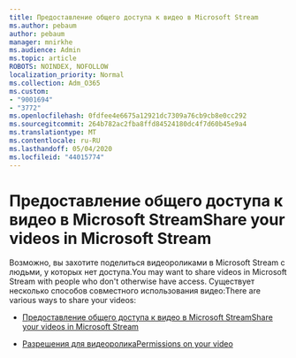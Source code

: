 ```yaml
---
title: Предоставление общего доступа к видео в Microsoft Stream
ms.author: pebaum
author: pebaum
manager: mnirkhe
ms.audience: Admin
ms.topic: article
ROBOTS: NOINDEX, NOFOLLOW
localization_priority: Normal
ms.collection: Adm_O365
ms.custom:
- "9001694"
- "3772"
ms.openlocfilehash: 0fdfee4e6675a12921dc7309a76cb9cb8e0cc292
ms.sourcegitcommit: 264b782ac2fba8ffd84524180dc4f7d60b45e9a4
ms.translationtype: MT
ms.contentlocale: ru-RU
ms.lasthandoff: 05/04/2020
ms.locfileid: "44015774"
---
```

# <a name="share-your-videos-in-microsoft-stream"></a><span data-ttu-id="80a2c-102">Предоставление общего доступа к видео в Microsoft Stream</span><span class="sxs-lookup"><span data-stu-id="80a2c-102">Share your videos in Microsoft Stream</span></span>

<span data-ttu-id="80a2c-103">Возможно, вы захотите поделиться видеороликами в Microsoft Stream с людьми, у которых нет доступа.</span><span class="sxs-lookup"><span data-stu-id="80a2c-103">You may want to share videos in Microsoft Stream with people who don't otherwise have access.</span></span> <span data-ttu-id="80a2c-104">Существует несколько способов совместного использования видео:</span><span class="sxs-lookup"><span data-stu-id="80a2c-104">There are various ways to share your videos:</span></span>

- [<span data-ttu-id="80a2c-105">Предоставление общего доступа к видео в Microsoft Stream</span><span class="sxs-lookup"><span data-stu-id="80a2c-105">Share your videos in Microsoft Stream</span></span>](https://docs.microsoft.com/stream/portal-share-video)

- [<span data-ttu-id="80a2c-106">Разрешения для видеоролика</span><span class="sxs-lookup"><span data-stu-id="80a2c-106">Permissions on your video</span></span>](https://docs.microsoft.com/stream/portal-share-video#permissions-on-your-video)
